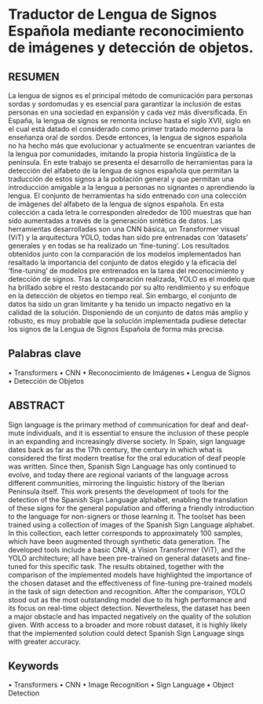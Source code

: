 # Traductor de Lengua de Signos Española mediante reconocimiento de imágenes y detección de objetos.
## RESUMEN
La lengua de signos es el principal método de comunicación para personas sordas y sordomudas y es esencial para garantizar la inclusión de estas personas en una sociedad en expansión y cada vez más diversificada. En España, la lengua de signos se remonta incluso hasta el siglo XVII, siglo en el cual está datado el considerado como primer tratado moderno para la enseñanza oral de sordos. Desde entonces, la lengua de signos española no ha hecho más que evolucionar y actualmente se encuentran variantes de la lengua por comunidades, imitando la propia historia lingüística de la península. 
En este trabajo se presenta el desarrollo de herramientas para la detección del alfabeto de la lengua de signos española que permitan la traducción de estos signos a la población general y que permitan una introducción amigable a la lengua a personas no signantes o aprendiendo la lengua.
El conjunto de herramientas ha sido entrenado con una colección de imágenes del alfabeto de la lengua de signos española. En esta colección a cada letra le corresponden alrededor de 100 muestras que han sido aumentadas a través de la generación sintética de datos. Las herramientas desarrolladas son una CNN básica, un Transformer visual (ViT) y la arquitectura YOLO, todas han sido pre entrenadas con ‘datasets’ generales y en todas se ha realizado un ‘fine-tuning’.
Los resultados obtenidos junto con la comparación de los modelos implementados han resaltado la importancia del conjunto de datos elegido y la eficacia del ‘fine-tuning’ de modelos pre entrenados en la tarea del reconocimiento y detección de signos. Tras la comparación realizada, YOLO es el modelo que ha brillado sobre el resto destacando por su alto rendimiento y su enfoque en la detección de objetos en tiempo real. Sin embargo, el conjunto de datos ha sido un gran limitante y ha tenido un impacto negativo en la calidad de la solución. Disponiendo de un conjunto de datos más amplio y robusto, es muy probable que la solución implementada pudiese detectar los signos de la Lengua de Signos Española de forma más precisa.

## Palabras clave
•	Transformers
•	CNN
•	Reconocimiento de Imágenes
•	Lengua de Signos 
•	Detección de Objetos

## ABSTRACT
Sign language is the primary method of communication for deaf and deaf-mute individuals, and it is essential to ensure the inclusion of these people in an expanding and increasingly diverse society. In Spain, sign language dates back as far as the 17th century, the century in which what is considered the first modern treatise for the oral education of deaf people was written. Since then, Spanish Sign Language has only continued to evolve, and today there are regional variants of the language across different communities, mirroring the linguistic history of the Iberian Peninsula itself.
This work presents the development of tools for the detection of the Spanish Sign Language alphabet, enabling the translation of these signs for the general population and offering a friendly introduction to the language for non-signers or those learning it.
The toolset has been trained using a collection of images of the Spanish Sign Language alphabet. In this collection, each letter corresponds to approximately 100 samples, which have been augmented through synthetic data generation. The developed tools include a basic CNN, a Vision Transformer (ViT), and the YOLO architecture; all have been pre-trained on general datasets and fine-tuned for this specific task.
The results obtained, together with the comparison of the implemented models have highlighted the importance of the chosen dataset and the effectiveness of fine-tuning pre-trained models in the task of sign detection and recognition. After the comparison, YOLO stood out as the most outstanding model due to its high performance and its focus on real-time object detection. Nevertheless, the dataset has been a major obstacle and has impacted negatively on the quality of the solution given. With access to a broader and more robust dataset, it is highly likely that the implemented solution could detect Spanish Sign Language sings with greater accuracy.

## Keywords
•	Transformers
•	CNN
•	Image Recognition
•	Sign Language
•	Object Detection
